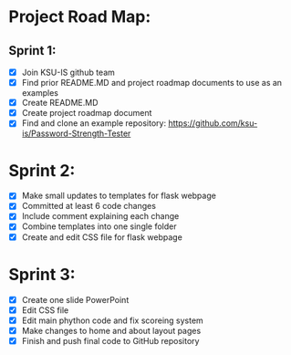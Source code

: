 # Project Road Map:

## Sprint 1:

- [x] Join KSU-IS github team
- [x] Find prior README.MD and project roadmap documents to use as an examples
- [x] Create README.MD
- [x] Create project roadmap document
- [x] Find and clone an example repository: https://github.com/ksu-is/Password-Strength-Tester

# Sprint 2:
- [x] Make small updates to templates for flask webpage
- [x] Committed at least 6 code changes
- [x] Include comment explaining each change
- [x] Combine templates into one single folder
- [x] Create and edit CSS file for flask webpage 

# Sprint 3:
- [x] Create one slide PowerPoint 
- [x] Edit CSS file
- [x] Edit main phython code and fix scoreing system
- [x] Make changes to home and about layout pages
- [x] Finish and push final code to GitHub repository